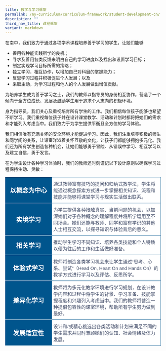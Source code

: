 ```yaml
---
title: 教学与学习框架
permalink: /ny-curriculum/curriculum-framework/student-development-cn/
description: ""
third_nav_title: 课程框架
variant: markdown
---
```

在南中，我们致力于通过各项学术课程培养善于学习的学生，让她们能够

*   善用各种能实践所学的良机；
*   寻求及善用各类反馈来明白自己的学习进度以及找出和设置学习目标；
*   制定实现学习目标所需的策略；
*   独立学习，相互协作，以增加自己对科目的掌握能力；
*   反思学习过程并积极促进个人发展；以及
*   采取主动，为学习过程和他人的个人发展做出增值贡献。

为培养学生成为善于学习之士，我们的教师以指导员的身份相互协作，营造了一个倾向于全方位成长、发展及鼓励学生用于追求个人志向的积极环境。

身为指导员，我们关心及重视培育所有学生的工作。我们相信每位孩子能够也希望不断学习。我们重视每位孩子并在设计课堂教学、活动和计划时都将把她们的需求和才能列入考虑当中。我们致力于为学生提供平衡且全方位的学习体验。

我们相信唯有充满关怀的安全环境才能促进学习。因此，我们注重培养积极的师生和同学间的关系，让课室洋溢着关怀互敬的文化，让孩子们都能够拥抱多元化。我们还为所有学生创造各种机会，让她们能够勇于冒险、从错误中学习、相互学习以及建立自信，勇于发言。

在为学生设计各种学习体验时，我们的教师还时刻谨记以下设计原则以确保学习过程保持生动、灵敏：

<style type="text/css">
.tl  {border-collapse:collapse;border-spacing:0;}
.tl td{ font-family:Arial, sans-serif; overflow:hidden;padding:10px 5px;word-break:normal;}
.tl .th-30{ background-color:#00558D; color:#FFF;text-align:center;vertical-align:top;font-size:20px; vertical-align: middle; width:30%;border-bottom:1px solid #FFF !important;}
.tl .tg-70{background-color:#FFF;color:#3c4764;text-align:left;vertical-align:middle; border-bottom:1px solid #00558D !important; border-right:1px solid #00558D !important; font-size:15px !important; width:70%;}	

</style>

<table style="width: 100%" class="tl">  
<tbody>
<tr>
  <th class="th-30">以概念为中心</th>
	<td style="border-top:1px solid #00558D !important" class="tg-70">通过教师富有技巧的提问和归纳式教学法，学生将能通过概念探索方式进一步掌握相关知识、流程和技能并能够将课堂学习与现实生活做出联系。
</td></tr>
<tr>
  <th class="th-30">实境学习</th>
	<td class="tg-70">为学生提供各种接触真实、当前问题的机会，以加深她们对于各种概念的理解程度并将所学运用至不同场合。她们还能与教师、同学和富有学识的其他人士相互交流，以探寻知识与体验背后的意义。
</td></tr>
<tr>
  <th class="th-30">相关学习</th>
	<td class="tg-70">推动学生学习不同知识、培养各类技能和个人特质以便为往后的工作和生活做好准备。
</td></tr>
<tr>
  <th class="th-30">体验式学习</th>
	<td class="tg-70">教师将创造各类学习机会来让学生通过“思考、心系、尝试”（Head On, Heart On and Hands On）的教学方式进行学习以及评估、反思所学。
</td></tr>
<tr>
  <th class="th-30">差异化学习</th>
	<td class="tg-70">教师将为多元化教学环境进行学习规划，在设计教学内容和过程中将学生的背景、学习准备、技能掌握程度和兴趣列入考虑当中。我们的教师将营造一种提倡包容性的课室环境，帮助所有学生努力做到最好。
</td></tr>
<tr>
  <th class="th-30">发展适宜性</th>
	<td class="tg-70">设计和/或精心挑选出各类活动和计划来满足不同的学生需求并同时兼顾她们的认知、社会情绪及体力发展。
</td></tr>	
</tbody></table>
